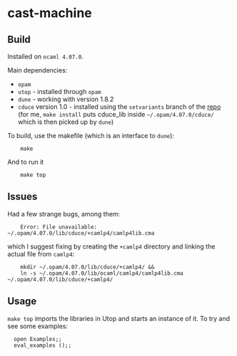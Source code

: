 # cast-machine

## Build

Installed on `ocaml 4.07.0`.

Main dependencies: 
- `opam`
- `utop` - installed through `opam`
- `dune` - working with version 1.8.2
- `cduce` version 1.0 - installed using the `setvariants` branch of the [repo](https://gitlab.math.univ-paris-diderot.fr/cduce/cduce) (for me, `make install` puts cduce_lib inside `~/.opam/4.07.0/cduce/` which is then picked up by `dune`)

To build, use the makefile (which is an interface to `dune`):
```
    make
```
And to run it
```
    make top
```

## Issues

Had a few strange bugs, among them:
```
    Error: File unavailable: ~/.opam/4.07.0/lib/cduce/+camlp4/camlp4lib.cma
```
which I suggest fixing by creating the `+camlp4` directory and linking 
the actual file from `camlp4`:
```
    mkdir ~/.opam/4.07.0/lib/cduce/+camlp4/ &&
    ln -s ~/.opam/4.07.0/lib/ocaml/camlp4/camlp4lib.cma ~/.opam/4.07.0/lib/cduce/+camlp4/
```

## Usage

`make top` imports the libraries in Utop and starts an instance of it. To try and see some examples:
```
  open Examples;;
  eval_examples ();;
```
